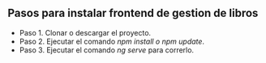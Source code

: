 
## Pasos para instalar frontend de gestion de libros

- Paso 1. Clonar o descargar el proyecto.
- Paso 2. Ejecutar el comando *npm install o npm update*.
- Paso 3. Ejecutar el comando *ng serve* para correrlo.
